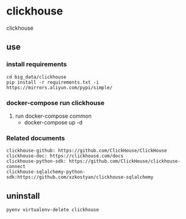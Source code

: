 # clickhouse

clickhouse

## use

### install requirements

    cd big_data/clickhouse
    pip install -r requirements.txt -i https://mirrors.aliyun.com/pypi/simple/

### docker-compose run clickhouse

1. run docker-compose common
   - docker-compose up -d

### Related documents

    clickhouse-github: https://github.com/ClickHouse/ClickHouse
    clickhouse-doc: https://clickhouse.com/docs
    clickhouse-python-sdk: https://github.com/ClickHouse/clickhouse-connect
    clickhouse-sqlalchemy-python-sdk:https://github.com/xzkostyan/clickhouse-sqlalchemy

## uninstall

    pyenv virtualenv-delete clickhouse
